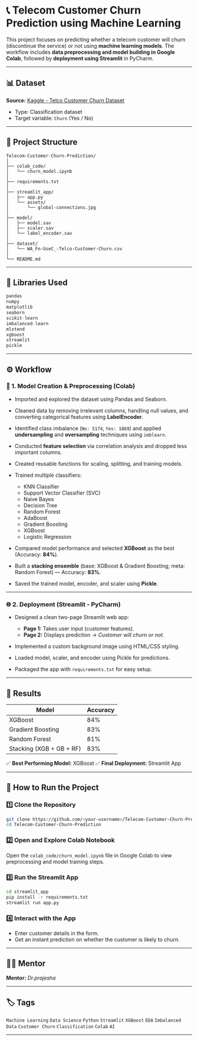 # 📞 Telecom Customer Churn Prediction using Machine Learning

This project focuses on predicting whether a telecom customer will churn (discontinue the service) or not using **machine learning models**.
The workflow includes **data preprocessing and model building in Google Colab**, followed by **deployment using Streamlit** in PyCharm.

---

## 📊 **Dataset**

**Source:** [Kaggle - Telco Customer Churn Dataset](https://www.kaggle.com/datasets/blastchar/telco-customer-churn/data)

* Type: Classification dataset
* Target variable: `Churn` (Yes / No)

---

## 🧱 **Project Structure**

```
Telecom-Customer-Churn-Prediction/
│
├── colab_code/                 
│   └── churn_model.ipynb     
│
├── requirements.txt
│
├── streamlit_app/          
│   ├── app.py           
│   └── assets/
│       └── global-connections.jpg
│
├── model/                        
│   ├── model.sav             
│   ├── scaler.sav                
│   └── label_encoder.sav               
│
├── dataset/                      
│   └── WA_Fn-UseC_-Telco-Customer-Churn.csv
│
└── README.md                   
```

---

## 🧰 **Libraries Used**

```python
pandas
numpy
matplotlib
seaborn
scikit-learn
imbalanced-learn
mlxtend
xgboost
streamlit
pickle
```

---

## ⚙️ **Workflow**

### 🧪 1. Model Creation & Preprocessing (Colab)

* Imported and explored the dataset using Pandas and Seaborn.
* Cleaned data by removing irrelevant columns, handling null values, and converting categorical features using **LabelEncoder**.
* Identified class imbalance (`No: 5174`, `Yes: 1869`) and applied **undersampling** and **oversampling** techniques using `imblearn`.
* Conducted **feature selection** via correlation analysis and dropped less important columns.
* Created reusable functions for scaling, splitting, and training models.
* Trained multiple classifiers:

  * KNN Classifier
  * Support Vector Classifier (SVC)
  * Naive Bayes
  * Decision Tree
  * Random Forest
  * AdaBoost
  * Gradient Boosting
  * XGBoost
  * Logistic Regression
* Compared model performance and selected **XGBoost** as the best (Accuracy: **84%**).
* Built a **stacking ensemble** (base: XGBoost & Gradient Boosting; meta: Random Forest) — Accuracy: **83%**.
* Saved the trained model, encoder, and scaler using **Pickle**.

---

### 🌐 2. Deployment (Streamlit - PyCharm)

* Designed a clean two-page Streamlit web app:

  * **Page 1:** Takes user input (customer features).
  * **Page 2:** Displays prediction → *Customer will churn or not*.
* Implemented a custom background image using HTML/CSS styling.
* Loaded model, scaler, and encoder using Pickle for predictions.
* Packaged the app with `requirements.txt` for easy setup.

---

## 🧾 **Results**

| Model                    | Accuracy |
| ------------------------ | -------- |
| XGBoost                  | 84%      |
| Gradient Boosting        | 83%      |
| Random Forest            | 81%      |
| Stacking (XGB + GB + RF) | 83%      |

✅ **Best Performing Model:** XGBoost
✅ **Final Deployment:** Streamlit App

---

## 🚀 **How to Run the Project**

### **1️⃣ Clone the Repository**

```bash
git clone https://github.com/<your-username>/Telecom-Customer-Churn-Prediction.git
cd Telecom-Customer-Churn-Prediction
```

### **2️⃣ Open and Explore Colab Notebook**

Open the `colab_code/churn_model.ipynb` file in Google Colab to view preprocessing and model training steps.

### **3️⃣ Run the Streamlit App**

```bash
cd streamlit_app
pip install -r requirements.txt
streamlit run app.py
```

### **4️⃣ Interact with the App**

* Enter customer details in the form.
* Get an instant prediction on whether the customer is likely to churn.

---

## 🧑‍🏫 **Mentor**

**Mentor:** *Dr.prajesha*

---

## 🏷️ **Tags**

`Machine Learning` `Data Science` `Python` `Streamlit` `XGBoost` `EDA` `Imbalanced Data` `Customer Churn` `Classification` `Colab` `AI`

---
